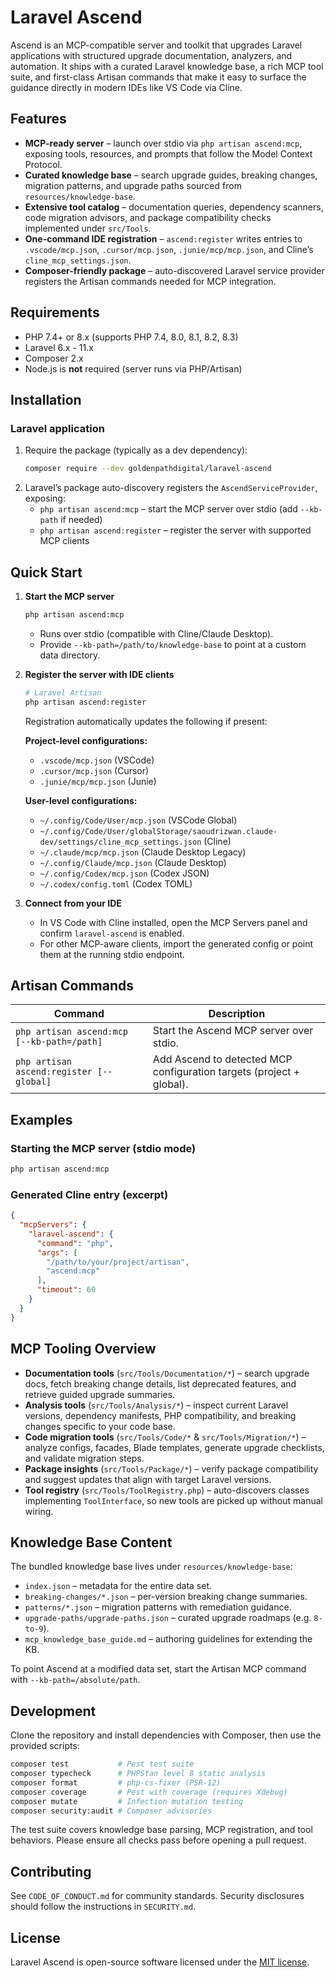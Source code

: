 # Laravel Ascend

Ascend is an MCP-compatible server and toolkit that upgrades Laravel applications with structured upgrade documentation, analyzers, and automation. It ships with a curated Laravel knowledge base, a rich MCP tool suite, and first-class Artisan commands that make it easy to surface the guidance directly in modern IDEs like VS Code via Cline.

## Features
- **MCP-ready server** – launch over stdio via `php artisan ascend:mcp`, exposing tools, resources, and prompts that follow the Model Context Protocol.
- **Curated knowledge base** – search upgrade guides, breaking changes, migration patterns, and upgrade paths sourced from `resources/knowledge-base`.
- **Extensive tool catalog** – documentation queries, dependency scanners, code migration advisors, and package compatibility checks implemented under `src/Tools`.
- **One-command IDE registration** – `ascend:register` writes entries to `.vscode/mcp.json`, `.cursor/mcp.json`, `.junie/mcp/mcp.json`, and Cline’s `cline_mcp_settings.json`.
- **Composer-friendly package** – auto-discovered Laravel service provider registers the Artisan commands needed for MCP integration.

## Requirements
- PHP 7.4+ or 8.x (supports PHP 7.4, 8.0, 8.1, 8.2, 8.3)
- Laravel 6.x - 11.x
- Composer 2.x
- Node.js is **not** required (server runs via PHP/Artisan)

## Installation

### Laravel application
1. Require the package (typically as a dev dependency):
   ```bash
   composer require --dev goldenpathdigital/laravel-ascend
   ```
2. Laravel’s package auto-discovery registers the `AscendServiceProvider`, exposing:
   - `php artisan ascend:mcp` – start the MCP server over stdio (add `--kb-path` if needed)
   - `php artisan ascend:register` – register the server with supported MCP clients

## Quick Start

1. **Start the MCP server**
   ```bash
   php artisan ascend:mcp
   ```
   - Runs over stdio (compatible with Cline/Claude Desktop).
   - Provide `--kb-path=/path/to/knowledge-base` to point at a custom data directory.

2. **Register the server with IDE clients**
   ```bash
   # Laravel Artisan
   php artisan ascend:register
   ```
   Registration automatically updates the following if present:
   
   **Project-level configurations:**
   - `.vscode/mcp.json` (VSCode)
   - `.cursor/mcp.json` (Cursor)
   - `.junie/mcp/mcp.json` (Junie)
   
   **User-level configurations:**
   - `~/.config/Code/User/mcp.json` (VSCode Global)
   - `~/.config/Code/User/globalStorage/saoudrizwan.claude-dev/settings/cline_mcp_settings.json` (Cline)
   - `~/.claude/mcp/mcp.json` (Claude Desktop Legacy)
   - `~/.config/Claude/mcp.json` (Claude Desktop)
   - `~/.config/Codex/mcp.json` (Codex JSON)
   - `~/.codex/config.toml` (Codex TOML)

3. **Connect from your IDE**
   - In VS Code with Cline installed, open the MCP Servers panel and confirm `laravel-ascend` is enabled.
   - For other MCP-aware clients, import the generated config or point them at the running stdio endpoint.

## Artisan Commands

| Command | Description |
| --- | --- |
| `php artisan ascend:mcp [--kb-path=/path]` | Start the Ascend MCP server over stdio. |
| `php artisan ascend:register [--global]` | Add Ascend to detected MCP configuration targets (project + global). |

## Examples

### Starting the MCP server (stdio mode)
```bash
php artisan ascend:mcp
```

### Generated Cline entry (excerpt)
```json
{
  "mcpServers": {
    "laravel-ascend": {
      "command": "php",
      "args": [
        "/path/to/your/project/artisan",
        "ascend:mcp"
      ],
      "timeout": 60
    }
  }
}
```

## MCP Tooling Overview
- **Documentation tools** (`src/Tools/Documentation/*`) – search upgrade docs, fetch breaking change details, list deprecated features, and retrieve guided upgrade summaries.
- **Analysis tools** (`src/Tools/Analysis/*`) – inspect current Laravel versions, dependency manifests, PHP compatibility, and breaking changes specific to your code base.
- **Code migration tools** (`src/Tools/Code/*` & `src/Tools/Migration/*`) – analyze configs, facades, Blade templates, generate upgrade checklists, and validate migration steps.
- **Package insights** (`src/Tools/Package/*`) – verify package compatibility and suggest updates that align with target Laravel versions.
- **Tool registry** (`src/Tools/ToolRegistry.php`) – auto-discovers classes implementing `ToolInterface`, so new tools are picked up without manual wiring.

## Knowledge Base Content
The bundled knowledge base lives under `resources/knowledge-base`:
- `index.json` – metadata for the entire data set.
- `breaking-changes/*.json` – per-version breaking change summaries.
- `patterns/*.json` – migration patterns with remediation guidance.
- `upgrade-paths/upgrade-paths.json` – curated upgrade roadmaps (e.g. `8-to-9`).
- `mcp_knowledge_base_guide.md` – authoring guidelines for extending the KB.

To point Ascend at a modified data set, start the Artisan MCP command with `--kb-path=/absolute/path`.

## Development
Clone the repository and install dependencies with Composer, then use the provided scripts:

```bash
composer test           # Pest test suite
composer typecheck      # PHPStan level 8 static analysis
composer format         # php-cs-fixer (PSR-12)
composer coverage       # Pest with coverage (requires Xdebug)
composer mutate         # Infection mutation testing
composer security:audit # Composer advisories
```

The test suite covers knowledge base parsing, MCP registration, and tool behaviors. Please ensure all checks pass before opening a pull request.

## Contributing
See `CODE_OF_CONDUCT.md` for community standards. Security disclosures should follow the instructions in `SECURITY.md`.

## License

Laravel Ascend is open-source software licensed under the [MIT license](LICENSE).
